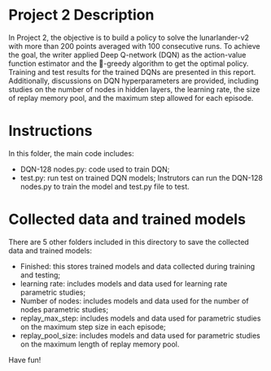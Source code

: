 # Project 2 Description
In Project 2, the objective is to build a policy to solve the lunarlander-v2 with more than 200 points averaged with 100 consecutive runs. To achieve the goal, the writer applied Deep Q-network (DQN) as the action-value function estimator and the -greedy algorithm to get the optimal policy. Training and test results for the trained DQNs are presented in this report. Additionally, discussions on DQN hyperparameters are provided, including studies on the number of nodes in hidden layers, the learning rate, the size of replay memory pool, and the maximum step allowed for each episode.
# Instructions
In this folder, the main code includes:
- DQN-128 nodes.py: code used to train DQN;
- test.py: run test on trained DQN models;
Instrutors can run the DQN-128 nodes.py to train the model and test.py file to test.
# Collected data and trained models
There are 5 other folders included in this directory to save the collected data and trained models:
- Finished: this stores trained models and data collected during training and testing;
- learning rate: includes models and data used for learning rate parametric studies;
- Number of nodes: includes models and data used for the number of nodes parametric studies;
- replay_max_step: includes models and data used for parametric studies on the maximum step size in each episode;
- replay_pool_size: includes models and data used for parametric studies on the maximum length of replay memory pool.

Have fun!
